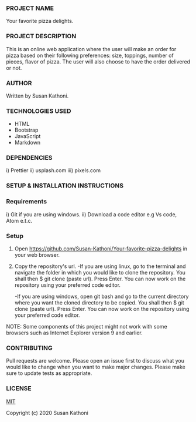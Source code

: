### PROJECT NAME 
Your favorite pizza delights.

### PROJECT DESCRIPTION
This is an online web application where the user will make an order for pizza based on their following preferences: size, toppings, number of pieces, flavor of pizza. The user will also choose to have the order delivered or not.

### AUTHOR
Written by Susan Kathoni.

### TECHNOLOGIES USED
- HTML
- Bootstrap
- JavaScript
- Markdown

### DEPENDENCIES
i) Prettier
ii) usplash.com
iii) pixels.com

### SETUP & INSTALLATION INSTRUCTIONS
### Requirements
i) Git if you are using windows.
ii) Download a code editor e.g Vs code, Atom e.t.c.
### Setup
1. Open https://github.com/Susan-Kathoni/Your-favorite-pizza-delights in your web browser.
2. Copy the repository's url.
   -If you are using linux, go to the terminal and navigate the folder in which you would like to clone the repository. You shall then $ git clone (paste url). Press Enter. You can now work on the repository using your preferred code editor.

   -If you are using windows, open git bash and go to the current directory where you want the cloned directory to be copied. You shall then $ git clone (paste url). Press Enter. You can now work on the repository using your preferred code editor.

NOTE: Some components of this project might not work with some browsers such as Internet Explorer version 9 and earlier.

### CONTRIBUTING
Pull requests are welcome. Please open an issue first to discuss what you would like to change when you want to make major changes. Please make sure to update tests as appropriate.

### LICENSE 
[MIT](https://github.com/Susan-Kathoni/Your-favorite-pizza-delights/blob/master/LICENSE)

Copyright (c) 2020 Susan Kathoni
